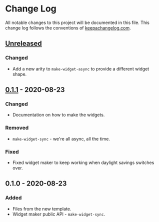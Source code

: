 # Change Log
All notable changes to this project will be documented in this file. This change log follows the conventions of [keepachangelog.com](http://keepachangelog.com/).

## [Unreleased]
### Changed
- Add a new arity to `make-widget-async` to provide a different widget shape.

## [0.1.1] - 2020-08-23
### Changed
- Documentation on how to make the widgets.

### Removed
- `make-widget-sync` - we're all async, all the time.

### Fixed
- Fixed widget maker to keep working when daylight savings switches over.

## 0.1.0 - 2020-08-23
### Added
- Files from the new template.
- Widget maker public API - `make-widget-sync`.

[Unreleased]: https://github.com/your-name/yardstick-jobs/compare/0.1.1...HEAD
[0.1.1]: https://github.com/your-name/yardstick-jobs/compare/0.1.0...0.1.1
